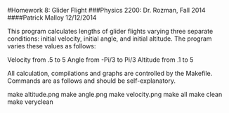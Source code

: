 #Homework 8: Glider Flight
###Physics 2200: Dr. Rozman, Fall 2014
####Patrick Malloy   12/12/2014

This program calculates lengths of glider flights varying three 
separate conditions: initial velocity, initial angle, and initial
altitude. The program varies these values as follows:

Velocity from .5 to 5
Angle from -Pi/3 to Pi/3
Altitude from .1 to 5

All calculation, compilations and graphs are controlled by the 
Makefile. Commands are as follows and should be self-explanatory.

make altitude.png
make angle.png
make velocity.png
make all
make clean
make veryclean


